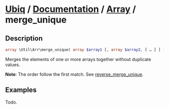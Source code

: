 [Ubiq](https://github.com/Pixel418/Ubiq#readme) / [Documentation](../index.md#readme) / [Array](../index.md#array) / merge_unique
======


Description
-------- 

```php
array \Util\Arr\merge_unique( array $array1 [, array $array2, [ … ] ] );
```

Merges the elements of one or more arrays together without duplicate values. <br>

**Note**: The order follow the first match. See [reverse_merge_unique](./reverse_merge_unique.md#readme).



Examples
--------

Todo.